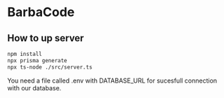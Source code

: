 # BarbaCode

## How to up server

```bash
npm install
npx prisma generate
npx ts-node ./src/server.ts
``````

You need a file called .env with DATABASE_URL for sucesfull connection with our database.